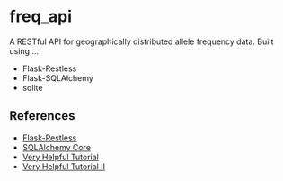 freq_api
========

A RESTful API for geographically distributed allele frequency data. Built using ...

* Flask-Restless  
* Flask-SQLAlchemy  
* sqlite

## References 

* [Flask-Restless](https://flask-restless.readthedocs.org/en/latest/index.html)  
* [SQLAlchemy Core](http://docs.sqlalchemy.org/en/rel_0_9/core/)
* [Very Helpful Tutorial](http://blog.miguelgrinberg.com/post/the-flask-mega-tutorial-part-iv-database)
* [Very Helpful Tutorial II](http://blog.miguelgrinberg.com/post/designing-a-restful-api-with-python-and-flask)


